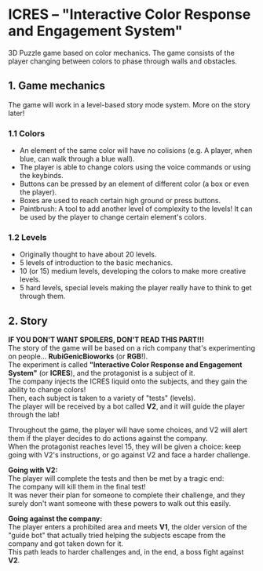 # ICRES – "Interactive Color Response and Engagement System"
3D Puzzle game based on color mechanics. The game consists of the player changing between colors to phase through walls and obstacles.

##  1. Game mechanics
The game will work in a level-based story mode system. More on the story later!

### 1.1 Colors
- An element of the same color will have no colisions (e.g. A player, when blue, can walk through a blue wall).
- The player is able to change colors using the voice commands or using the keybinds.
- Buttons can be pressed by an element of different color (a box or even the player).
- Boxes are used to reach certain high ground or press buttons.
- Paintbrush: A tool to add another level of complexity to the levels! It can be used by the player to change certain element's colors.

### 1.2 Levels
- Originally thought to have about 20 levels.
- 5 levels of introduction to the basic mechanics.
- 10 (or 15) medium levels, developing the colors to make more creative levels.
- 5 hard levels, special levels making the player really have to think to get through them.

## 2. Story  
**IF YOU DON'T WANT SPOILERS, DON'T READ THIS PART!!!**  
The story of the game will be based on a rich company that's experimenting on people... **RubiGenicBioworks** (or **RGB**!).  
The experiment is called **"Interactive Color Response and Engagement System"** (or **ICRES**), and the protagonist is a subject of it.  
The company injects the ICRES liquid onto the subjects, and they gain the ability to change colors!  
Then, each subject is taken to a variety of "tests" (levels).  
The player will be received by a bot called **V2**, and it will guide the player through the lab!  

Throughout the game, the player will have some choices, and V2 will alert them if the player decides to do actions against the company.  
When the protagonist reaches level 15, they will be given a choice: keep going with V2's instructions, or go against V2 and face a harder challenge.  

**Going with V2:**  
The player will complete the tests and then be met by a tragic end:  
The company will kill them in the final test!  
It was never their plan for someone to complete their challenge, and they surely don't want someone with these powers to walk out this easily.  

**Going against the company:**  
The player enters a prohibited area and meets **V1**, the older version of the "guide bot" that actually tried helping the subjects escape from the company and got taken down for it.  
This path leads to harder challenges and, in the end, a boss fight against **V2**.  
